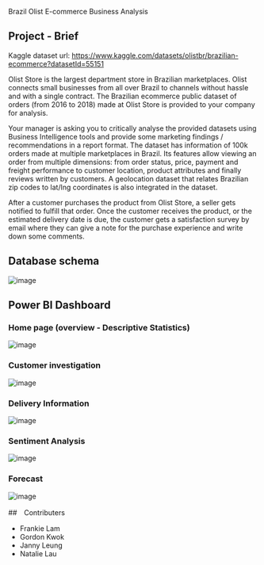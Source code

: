 Brazil Olist E-commerce Business Analysis

## Project - Brief
Kaggle dataset
url: https://www.kaggle.com/datasets/olistbr/brazilian-ecommerce?datasetId=55151

Olist Store is the largest department store in Brazilian marketplaces. Olist connects small businesses from all over Brazil to channels without hassle and with a single contract. The Brazilian ecommerce public dataset of orders (from 2016 to 2018) made at Olist Store is provided to your company for analysis.

Your manager is asking you to critically analyse the provided datasets using Business Intelligence tools and provide some marketing findings / recommendations in a report format. The dataset has information of 100k orders made at multiple marketplaces in Brazil. Its features allow viewing an order from multiple dimensions: from order status, price, payment and freight performance to customer location, product attributes and finally reviews written by customers. A geolocation dataset that relates Brazilian zip codes to lat/lng coordinates is also integrated in the dataset.

After a customer purchases the product from Olist Store, a seller gets notified to fulfill that order. Once the customer receives the product, or the estimated delivery date is due, the customer gets a satisfaction survey by email where they can give a note for the purchase experience and write down some comments.

## Database schema
![image](https://user-images.githubusercontent.com/112617394/204480104-accf206a-92c9-4162-8b28-f5cec5577dc2.png)


## Power BI Dashboard

### Home page (overview - Descriptive Statistics)
![image](https://user-images.githubusercontent.com/112617394/204478530-af4a6c90-0719-46dc-9294-0a15f5a70707.png)

### Customer investigation
![image](https://user-images.githubusercontent.com/112617394/204478750-97c1e582-7704-4c2d-9518-2e9630377d76.png)

### Delivery Information
![image](https://user-images.githubusercontent.com/112617394/204478904-fec48569-9249-4201-8bd3-61d837852a51.png)

### Sentiment Analysis
![image](https://user-images.githubusercontent.com/112617394/204479040-d6b0d384-3847-4cb7-9dd6-738efe85b962.png)

### Forecast
![image](https://user-images.githubusercontent.com/112617394/204479161-1afbcf75-c5a6-4817-9751-342ecc11a798.png)


##　Contributers
* Frankie Lam
* Gordon Kwok
* Janny Leung
* Natalie Lau
